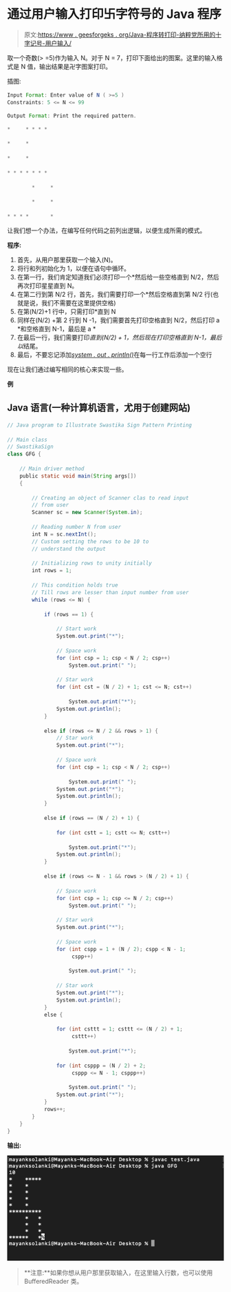 # 通过用户输入打印卐字符号的 Java 程序

> 原文:[https://www . geesforgeks . org/Java-程序转打印-纳粹党所用的十字记号-用户输入/](https://www.geeksforgeeks.org/java-program-to-print-swastika-sign-by-taking-user-input/)

取一个奇数(> =5)作为输入 N。对于 N = 7，打印下面给出的图案。这里的输入格式是 N 值，输出结果是卍字图案打印。

插图:

```java
Input Format: Enter value of N ( >=5 )
Constraints: 5 <= N <= 99
```

```java
Output Format: Print the required pattern.
```

```java
*     * * * *

*     *

*     *

* * * * * * *

        *     *

        *     *

* * * *       *
```

让我们想一个办法，在编写任何代码之前列出逻辑，以便生成所需的模式。

**程序:**

1.  首先，从用户那里获取一个输入(N)。
2.  将行和列初始化为 1，以便在语句中循环。
3.  在第一行，我们肯定知道我们必须打印一个*然后给一些空格直到 N/2，然后再次打印星星直到 N。
4.  在第二行到第 N/2 行，首先，我们需要打印一个*然后空格直到第 N/2 行(也就是说，我们不需要在这里提供空格)
5.  在第(N/2)+1 行中，只需打印*直到 N
6.  同样在(N/2) +第 2 行到 N -1，我们需要首先打印空格直到 N/2，然后打印 a *和空格直到 N-1，最后是 a *
7.  在最后一行，我们需要打印*直到(N/2) + 1，然后现在打印空格直到 N-1，最后以*结尾。
8.  最后，不要忘记添加[*system . out . println()*](https://www.geeksforgeeks.org/system-out-println-in-java/)在每一行工作后添加一个空行

现在让我们通过编写相同的核心来实现一些。

**例**

## Java 语言(一种计算机语言，尤用于创建网站)

```java
// Java program to Illustrate Swastika Sign Pattern Printing

// Main class
// SwastikaSign
class GFG {

    // Main driver method
    public static void main(String args[])
    {

        // Creating an object of Scanner clas to read input
        // from user
        Scanner sc = new Scanner(System.in);

        // Reading number N from user
        int N = sc.nextInt();
        // Custom setting the rows to be 10 to
        // understand the output

        // Initializing rows to unity initially
        int rows = 1;

        // This condition holds true
        // Till rows are lesser than input number from user
        while (rows <= N) {

            if (rows == 1) {

                // Start work
                System.out.print("*");

                // Space work
                for (int csp = 1; csp < N / 2; csp++)
                    System.out.print(" ");

                // Star work
                for (int cst = (N / 2) + 1; cst <= N; cst++)

                    System.out.print("*");
                System.out.println();
            }

            else if (rows <= N / 2 && rows > 1) {
                // Star work
                System.out.print("*");

                // Space work
                for (int csp = 1; csp < N / 2; csp++)

                    System.out.print(" ");
                System.out.print("*");
                System.out.println();
            }

            else if (rows == (N / 2) + 1) {

                for (int cstt = 1; cstt <= N; cstt++)

                    System.out.print("*");
                System.out.println();
            }

            else if (rows <= N - 1 && rows > (N / 2) + 1) {

                // Space work
                for (int csp = 1; csp <= N / 2; csp++)
                    System.out.print(" ");

                // Star work
                System.out.print("*");

                // Space work
                for (int cspp = 1 + (N / 2); cspp < N - 1;
                     cspp++)

                    System.out.print(" ");

                // Star work
                System.out.print("*");
                System.out.println();
            }
            else {

                for (int csttt = 1; csttt <= (N / 2) + 1;
                     csttt++)

                    System.out.print("*");

                for (int csppp = (N / 2) + 2;
                     csppp <= N - 1; csppp++)

                    System.out.print(" ");
                System.out.print("*");
            }
            rows++;
        }
    }
}
```

**输出:**

![](img/f5a00b469198e14cefab28ac7727b8e2.png)

> **注意:**如果你想从用户那里获取输入，在这里输入行数，也可以使用 BufferedReader 类。